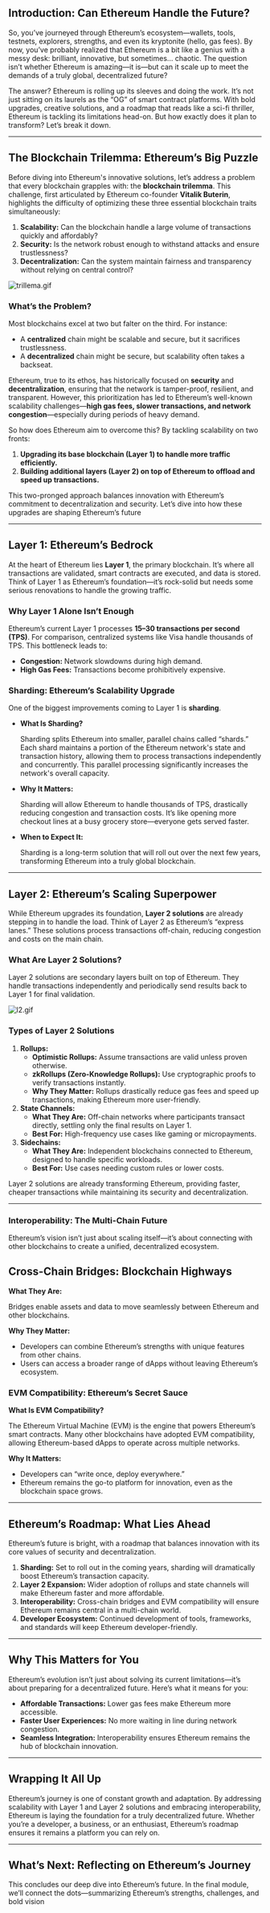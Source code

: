 ## **Introduction: Can Ethereum Handle the Future?**

So, you’ve journeyed through Ethereum’s ecosystem—wallets, tools, testnets, explorers, strengths, and even its kryptonite (hello, gas fees). By now, you’ve probably realized that Ethereum is a bit like a genius with a messy desk: brilliant, innovative, but sometimes… chaotic. The question isn’t whether Ethereum is amazing—it is—but can it scale up to meet the demands of a truly global, decentralized future?

The answer? Ethereum is rolling up its sleeves and doing the work. It’s not just sitting on its laurels as the “OG” of smart contract platforms. With bold upgrades, creative solutions, and a roadmap that reads like a sci-fi thriller, Ethereum is tackling its limitations head-on. But how exactly does it plan to transform? Let’s break it down.

---

## **The Blockchain Trilemma: Ethereum’s Big Puzzle**

Before diving into Ethereum's innovative solutions, let’s address a problem that every blockchain grapples with: the **blockchain trilemma**. This challenge, first articulated by Ethereum co-founder **Vitalik Buterin**, highlights the difficulty of optimizing these three essential blockchain traits simultaneously:

1. **Scalability:** Can the blockchain handle a large volume of transactions quickly and affordably?
2. **Security:** Is the network robust enough to withstand attacks and ensure trustlessness?
3. **Decentralization:** Can the system maintain fairness and transparency without relying on central control?

![trillema.gif](https://prod-files-secure.s3.us-west-2.amazonaws.com/242e655f-b43c-479d-b617-372c15b0a064/033a3a76-7ad3-4770-80ca-919c907216c1/trillema.gif)

### **What’s the Problem?**

Most blockchains excel at two but falter on the third. For instance:

- A **centralized** chain might be scalable and secure, but it sacrifices trustlessness.
- A **decentralized** chain might be secure, but scalability often takes a backseat.

Ethereum, true to its ethos, has historically focused on **security** and **decentralization**, ensuring that the network is tamper-proof, resilient, and transparent. However, this prioritization has led to Ethereum’s well-known scalability challenges—**high gas fees, slower transactions, and network congestion**—especially during periods of heavy demand.

So how does Ethereum aim to overcome this? By tackling scalability on two fronts:

1. **Upgrading its base blockchain (Layer 1) to handle more traffic efficiently.**
2. **Building additional layers (Layer 2) on top of Ethereum to offload and speed up transactions.**

This two-pronged approach balances innovation with Ethereum’s commitment to decentralization and security. Let’s dive into how these upgrades are shaping Ethereum’s future

---

## **Layer 1: Ethereum’s Bedrock**

At the heart of Ethereum lies **Layer 1**, the primary blockchain. It’s where all transactions are validated, smart contracts are executed, and data is stored. Think of Layer 1 as Ethereum’s foundation—it’s rock-solid but needs some serious renovations to handle the growing traffic.

### **Why Layer 1 Alone Isn’t Enough**

Ethereum’s current Layer 1 processes **15–30 transactions per second (TPS)**. For comparison, centralized systems like Visa handle thousands of TPS. This bottleneck leads to:

- **Congestion:** Network slowdowns during high demand.
- **High Gas Fees:** Transactions become prohibitively expensive.

### **Sharding: Ethereum’s Scalability Upgrade**

One of the biggest improvements coming to Layer 1 is **sharding**.

- **What Is Sharding?**
    
    Sharding splits Ethereum into smaller, parallel chains called “shards.” Each shard maintains a portion of the Ethereum network's state and transaction history, allowing them to process transactions independently and concurrently. This parallel processing significantly increases the network's overall capacity.
    
- **Why It Matters:**
    
    Sharding will allow Ethereum to handle thousands of TPS, drastically reducing congestion and transaction costs. It’s like opening more checkout lines at a busy grocery store—everyone gets served faster.
    
- **When to Expect It:**
    
    Sharding is a long-term solution that will roll out over the next few years, transforming Ethereum into a truly global blockchain.
    

---

## **Layer 2: Ethereum’s Scaling Superpower**

While Ethereum upgrades its foundation, **Layer 2 solutions** are already stepping in to handle the load. Think of Layer 2 as Ethereum’s “express lanes.” These solutions process transactions off-chain, reducing congestion and costs on the main chain.

### **What Are Layer 2 Solutions?**

Layer 2 solutions are secondary layers built on top of Ethereum. They handle transactions independently and periodically send results back to Layer 1 for final validation.

![l2.gif](https://prod-files-secure.s3.us-west-2.amazonaws.com/242e655f-b43c-479d-b617-372c15b0a064/07e402ca-1f76-4200-9bad-9e9e39b8f17d/l2.gif)

### **Types of Layer 2 Solutions**

1. **Rollups:**
    - **Optimistic Rollups:** Assume transactions are valid unless proven otherwise.
    - **zkRollups (Zero-Knowledge Rollups):** Use cryptographic proofs to verify transactions instantly.
    - **Why They Matter:** Rollups drastically reduce gas fees and speed up transactions, making Ethereum more user-friendly.
2. **State Channels:**
    - **What They Are:** Off-chain networks where participants transact directly, settling only the final results on Layer 1.
    - **Best For:** High-frequency use cases like gaming or micropayments.
3. **Sidechains:**
    - **What They Are:** Independent blockchains connected to Ethereum, designed to handle specific workloads.
    - **Best For:** Use cases needing custom rules or lower costs.

Layer 2 solutions are already transforming Ethereum, providing faster, cheaper transactions while maintaining its security and decentralization.

---

### **Interoperability: The Multi-Chain Future**

Ethereum’s vision isn’t just about scaling itself—it’s about connecting with other blockchains to create a unified, decentralized ecosystem.

## **Cross-Chain Bridges: Blockchain Highways**

**What They Are:**

Bridges enable assets and data to move seamlessly between Ethereum and other blockchains.

**Why They Matter:**

- Developers can combine Ethereum’s strengths with unique features from other chains.
- Users can access a broader range of dApps without leaving Ethereum’s ecosystem.

### **EVM Compatibility: Ethereum’s Secret Sauce**

**What Is EVM Compatibility?**

The Ethereum Virtual Machine (EVM) is the engine that powers Ethereum’s smart contracts. Many other blockchains have adopted EVM compatibility, allowing Ethereum-based dApps to operate across multiple networks.

**Why It Matters:**

- Developers can “write once, deploy everywhere.”
- Ethereum remains the go-to platform for innovation, even as the blockchain space grows.

---

## **Ethereum’s Roadmap: What Lies Ahead**

Ethereum’s future is bright, with a roadmap that balances innovation with its core values of security and decentralization.

1. **Sharding:** Set to roll out in the coming years, sharding will dramatically boost Ethereum’s transaction capacity.
2. **Layer 2 Expansion:** Wider adoption of rollups and state channels will make Ethereum faster and more affordable.
3. **Interoperability:** Cross-chain bridges and EVM compatibility will ensure Ethereum remains central in a multi-chain world.
4. **Developer Ecosystem:** Continued development of tools, frameworks, and standards will keep Ethereum developer-friendly.

---

## **Why This Matters for You**

Ethereum’s evolution isn’t just about solving its current limitations—it’s about preparing for a decentralized future. Here’s what it means for you:

- **Affordable Transactions:** Lower gas fees make Ethereum more accessible.
- **Faster User Experiences:** No more waiting in line during network congestion.
- **Seamless Integration:** Interoperability ensures Ethereum remains the hub of blockchain innovation.

---

## **Wrapping It All Up**

Ethereum’s journey is one of constant growth and adaptation. By addressing scalability with Layer 1 and Layer 2 solutions and embracing interoperability, Ethereum is laying the foundation for a truly decentralized future. Whether you’re a developer, a business, or an enthusiast, Ethereum’s roadmap ensures it remains a platform you can rely on.

---

## **What’s Next: Reflecting on Ethereum’s Journey**

This concludes our deep dive into Ethereum’s future. In the final module, we’ll connect the dots—summarizing Ethereum’s strengths, challenges, and bold vision
